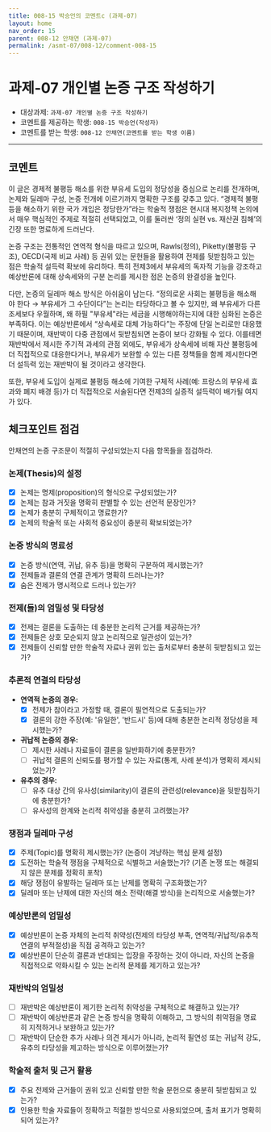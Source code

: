 ```yaml
---
title: 008-15 박승언의 코멘트c (과제-07) 
layout: home
nav_order: 15
parent: 008-12 안채연 (과제-07)
permalink: /asmt-07/008-12/comment-008-15
---
```


# 과제-07 개인별 논증 구조 작성하기

- 대상과제: `과제-07 개인별 논증 구조 작성하기`
- 코멘트를 제공하는 학생: `008-15 박승언(작성자)` 
- 코멘트를 받는 학생: `008-12 안채연(코멘트를 받는 학생 이름)` 

---

## 코멘트

이 글은 경제적 불평등 해소를 위한 부유세 도입의 정당성을 중심으로 논리를 전개하며, 논제와 딜레마 구성, 논증 전개에 이르기까지 명확한 구조를 갖추고 있다. “경제적 불평등을 해소하기 위한 국가 개입은 정당한가”라는 학술적 쟁점은 현시대 복지정책 논의에서 매우 핵심적인 주제로 적절히 선택되었고, 이를 둘러싼 ‘정의 실현 vs. 재산권 침해’의 긴장 또한 명료하게 드러난다.

논증 구조는 전통적인 연역적 형식을 따르고 있으며, Rawls(정의), Piketty(불평등 구조), OECD(국제 비교 사례) 등 권위 있는 문헌들을 활용하여 전제를 뒷받침하고 있는 점은 학술적 설득력 확보에 유리하다. 특히 전제3에서 부유세의 독자적 기능을 강조하고 예상반론에 대해 상속세와의 구분 논리를 제시한 점은 논증의 완결성을 높인다.

다만, 논증의 딜레마 해소 방식은 아쉬움이 남는다. “정의로운 사회는 불평등을 해소해야 한다 → 부유세가 그 수단이다”는 논리는 타당하다고 볼 수 있지만, 왜 부유세가 다른 조세보다 우월하며, 왜 하필 "부유세"라는 세금을 시행해야하는지에 대한 심화된 논증은 부족하다. 이는 예상반론에서 “상속세로 대체 가능하다”는 주장에 단일 논리로만 대응했기 때문이며, 재반박이 다중 관점에서 뒷받침되면 논증이 보다 강화될 수 있다. 이를테면 재반박에서 제시한 주기적 과세의 관점 외에도, 부유세가 상속세에 비해 자산 불평등에 더 직접적으로 대응한다거나, 부유세가 보완할 수 있는 다른 정책들을 함께 제시한다면 더 설득력 있는 재반박이 될 것이라고 생각한다.

또한, 부유세 도입이 실제로 불평등 해소에 기여한 구체적 사례(예: 프랑스의 부유세 효과와 폐지 배경 등)가 더 직접적으로 서술된다면 전제3의 실증적 설득력이 배가될 여지가 있다.

## 체크포인트 점검

안채연의 논증 구조문이 적절히 구성되었는지 다음 항목들을 점검하라.

### **논제(Thesis)의 설정**
- [x] 논제는 명제(proposition)의 형식으로 구성되었는가?
- [x] 논제는 참과 거짓을 명확히 판별할 수 있는 선언적 문장인가?
- [x] 논제가 충분히 구체적이고 명료한가?
- [x] 논제의 학술적 또는 사회적 중요성이 충분히 확보되었는가?

### **논증 방식의 명료성**
- [x] 논증 방식(연역, 귀납, 유추 등)을 명확히 구분하여 제시했는가?
- [x] 전제들과 결론의 연결 관계가 명확히 드러나는가?
- [x] 숨은 전제가 명시적으로 드러나 있는가?

### **전제(들)의 엄밀성 및 타당성**
- [x] 전제는 결론을 도출하는 데 충분한 논리적 근거를 제공하는가?
- [x] 전제들은 상호 모순되지 않고 논리적으로 일관성이 있는가?
- [x] 전제들이 신뢰할 만한 학술적 자료나 권위 있는 출처로부터 충분히 뒷받침되고 있는가?

### **추론적 연결의 타당성**
- **연역적 논증의 경우:**
  - [x] 전제가 참이라고 가정할 때, 결론이 필연적으로 도출되는가?
  - [x] 결론의 강한 주장(예: '유일한', '반드시' 등)에 대해 충분한 논리적 정당성을 제시했는가?

- **귀납적 논증의 경우:**
  - [ ] 제시한 사례나 자료들이 결론을 일반화하기에 충분한가?
  - [ ] 귀납적 결론의 신뢰도를 평가할 수 있는 자료(통계, 사례 분석)가 명확히 제시되었는가?

- **유추의 경우:**
  - [ ] 유추 대상 간의 유사성(similarity)이 결론의 관련성(relevance)을 뒷받침하기에 충분한가?
  - [ ] 유사성의 한계와 논리적 취약성을 충분히 고려했는가?

### **쟁점과 딜레마 구성**
- [x] 주제(Topic)를 명확히 제시했는가? (논증이 겨냥하는 핵심 문제 설정)
- [x] 도전하는 학술적 쟁점을 구체적으로 식별하고 서술했는가? (기존 논쟁 또는 해결되지 않은 문제를 정확히 포착)
- [x] 해당 쟁점이 유발하는 딜레마 또는 난제를 명확히 구조화했는가?
- [x] 딜레마 또는 난제에 대한 자신의 해소 전략(해결 방식)을 논리적으로 서술했는가?

### **예상반론의 엄밀성**
- [x] 예상반론이 논증 자체의 논리적 취약성(전제의 타당성 부족, 연역적/귀납적/유추적 연결의 부적절성)을 직접 공격하고 있는가?
- [x] 예상반론이 단순히 결론과 반대되는 입장을 주장하는 것이 아니라, 자신의 논증을 직접적으로 약화시킬 수 있는 논리적 문제를 제기하고 있는가?

### **재반박의 엄밀성**
- [ ] 재반박은 예상반론이 제기한 논리적 취약성을 구체적으로 해결하고 있는가?
- [ ] 재반박이 예상반론과 같은 논증 방식을 명확히 이해하고, 그 방식의 취약점을 명료히 지적하거나 보완하고 있는가?
- [ ] 재반박이 단순한 추가 사례나 의견 제시가 아니라, 논리적 필연성 또는 귀납적 강도, 유추의 타당성을 제고하는 방식으로 이루어졌는가?

### **학술적 출처 및 근거 활용**
- [x] 주요 전제와 근거들이 권위 있고 신뢰할 만한 학술 문헌으로 충분히 뒷받침되고 있는가?
- [x] 인용한 학술 자료들이 정확하고 적절한 방식으로 사용되었으며, 출처 표기가 명확히 되어 있는가?
